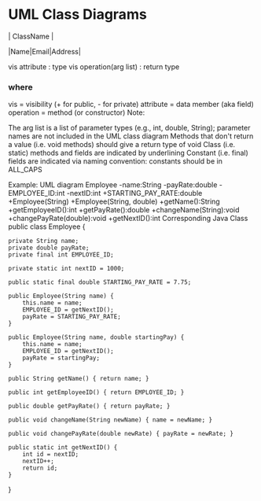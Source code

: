 # UML Class Diagrams

| ClassName |

|Name|Email|Address| 

vis attribute : type
vis operation(arg list) : return type

### where
vis = visibility (+ for public, - for private)
attribute = data member (aka field)
operation = method (or constructor)
Note:

The arg list is a list of parameter types (e.g., int, double, String); parameter names are not included in the UML class diagram
Methods that don't return a value (i.e. void methods) should give a return type of void
Class (i.e. static) methods and fields are indicated by underlining
Constant (i.e. final) fields are indicated via naming convention: constants should be in ALL_CAPS
 

Example:
UML diagram
Employee
-name:String
-payRate:double
-EMPLOYEE_ID:int
-nextID:int
+STARTING_PAY_RATE:double
+Employee(String)
+Employee(String, double)
+getName():String
+getEmployeeID():int
+getPayRate():double
+changeName(String):void
+changePayRate(double):void
+getNextID():int
Corresponding Java Class
public class Employee {

    private String name;
    private double payRate;
    private final int EMPLOYEE_ID;
    
    private static int nextID = 1000;
    
    public static final double STARTING_PAY_RATE = 7.75;
    
    public Employee(String name) {
        this.name = name;
        EMPLOYEE_ID = getNextID();
        payRate = STARTING_PAY_RATE;
    }
    
    public Employee(String name, double startingPay) {
        this.name = name;
        EMPLOYEE_ID = getNextID();
        payRate = startingPay;
    }
    
    public String getName() { return name; }
    
    public int getEmployeeID() { return EMPLOYEE_ID; }
    
    public double getPayRate() { return payRate; }
    
    public void changeName(String newName) { name = newName; }
    
    public void changePayRate(double newRate) { payRate = newRate; }
    
    public static int getNextID() {
        int id = nextID;
        nextID++;
        return id;
    }
}

